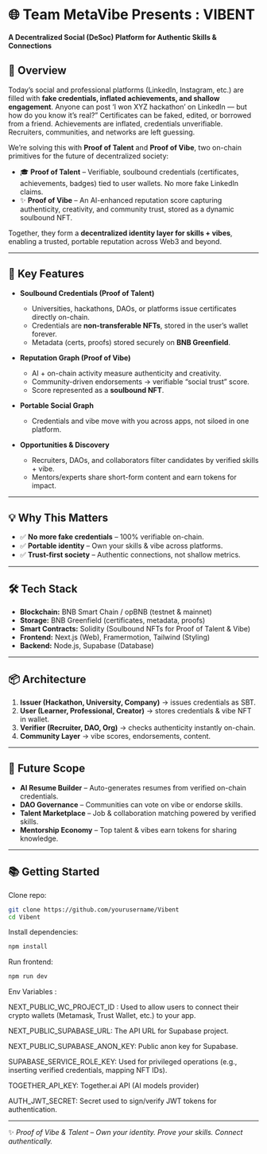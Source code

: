 # 🌐 Team MetaVibe Presents : VIBENT 
**A Decentralized Social (DeSoc) Platform for Authentic Skills & Connections**  

## 🚀 Overview  
Today’s social and professional platforms (LinkedIn, Instagram, etc.) are filled with **fake credentials, inflated achievements, and shallow engagement**. Anyone can post ‘I won XYZ hackathon’ on LinkedIn — but how do you know it’s real?”
Certificates can be faked, edited, or borrowed from a friend. Achievements are inflated, credentials unverifiable. Recruiters, communities, and networks are left guessing.

We’re solving this with **Proof of Talent** and **Proof of Vibe**, two on-chain primitives for the future of decentralized society:  

- 🎓 **Proof of Talent** – Verifiable, soulbound credentials (certificates, achievements, badges) tied to user wallets. No more fake LinkedIn claims.  
- ✨ **Proof of Vibe** – An AI-enhanced reputation score capturing authenticity, creativity, and community trust, stored as a dynamic soulbound NFT.  

Together, they form a **decentralized identity layer for skills + vibes**, enabling a trusted, portable reputation across Web3 and beyond.  

---

## 🔑 Key Features
- **Soulbound Credentials (Proof of Talent)**  
  - Universities, hackathons, DAOs, or platforms issue certificates directly on-chain.  
  - Credentials are **non-transferable NFTs**, stored in the user’s wallet forever.  
  - Metadata (certs, proofs) stored securely on **BNB Greenfield**.  

- **Reputation Graph (Proof of Vibe)**  
  - AI + on-chain activity measure authenticity and creativity.  
  - Community-driven endorsements → verifiable “social trust” score.  
  - Score represented as a **soulbound NFT**.  

- **Portable Social Graph**  
  - Credentials and vibe move with you across apps, not siloed in one platform.  

- **Opportunities & Discovery**  
  - Recruiters, DAOs, and collaborators filter candidates by verified skills + vibe.  
  - Mentors/experts share short-form content and earn tokens for impact.  

---

## 💡 Why This Matters
- ✅ **No more fake credentials** – 100% verifiable on-chain.  
- ✅ **Portable identity** – Own your skills & vibe across platforms.  
- ✅ **Trust-first society** – Authentic connections, not shallow metrics.  

---

## 🛠️ Tech Stack
- **Blockchain:** BNB Smart Chain / opBNB (testnet & mainnet)  
- **Storage:** BNB Greenfield (certificates, metadata, proofs)  
- **Smart Contracts:** Solidity (Soulbound NFTs for Proof of Talent & Vibe)  
- **Frontend:** Next.js (Web), Framermotion, Tailwind (Styling)
- **Backend:** Node.js, Supabase (Database)
---

## 📦 Architecture
1. **Issuer (Hackathon, University, Company)** → issues credentials as SBT.  
2. **User (Learner, Professional, Creator)** → stores credentials & vibe NFT in wallet.  
3. **Verifier (Recruiter, DAO, Org)** → checks authenticity instantly on-chain.  
4. **Community Layer** → vibe scores, endorsements, content.  

---

## 🎯 Future Scope
- **AI Resume Builder** – Auto-generates resumes from verified on-chain credentials.  
- **DAO Governance** – Communities can vote on vibe or endorse skills.  
- **Talent Marketplace** – Job & collaboration matching powered by verified skills.  
- **Mentorship Economy** – Top talent & vibes earn tokens for sharing knowledge.  

---


## 📚 Getting Started
Clone repo:  
```bash
git clone https://github.com/yourusername/Vibent
cd Vibent
```

Install dependencies:  
```bash
npm install
```

Run frontend:  
```bash
npm run dev
```

Env Variables :

NEXT_PUBLIC_WC_PROJECT_ID : Used to allow users to connect their crypto wallets (Metamask, Trust Wallet, etc.) to your app.

NEXT_PUBLIC_SUPABASE_URL: The API URL for Supabase project.

NEXT_PUBLIC_SUPABASE_ANON_KEY: Public anon key for Supabase.

SUPABASE_SERVICE_ROLE_KEY: Used for privileged operations (e.g., inserting verified credentials, mapping NFT IDs).

TOGETHER_API_KEY: Together.ai API (AI models provider)

AUTH_JWT_SECRET: Secret used to sign/verify JWT tokens for authentication.

---

✨ *Proof of Vibe & Talent – Own your identity. Prove your skills. Connect authentically.*  
